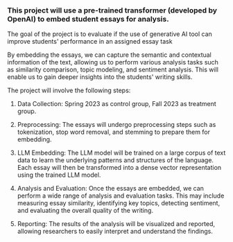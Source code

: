 ### This project will use a pre-trained transformer (developed by OpenAI) to embed student essays for analysis.

The goal of the project is to evaluate if the use of generative AI tool can improve students' performance in an assigned essay task

By embedding the essays, we can capture the semantic and contextual information of the text, allowing us to perform various analysis tasks such as similarity comparison, topic modeling, and sentiment analysis. This will enable us to gain deeper insights into the students' writing skills.

The project will involve the following steps:

1. Data Collection: Spring 2023 as control group, Fall 2023 as treatment group.

2. Preprocessing: The essays will undergo preprocessing steps such as tokenization, stop word removal, and stemming to prepare them for embedding.

3. LLM Embedding: The LLM model will be trained on a large corpus of text data to learn the underlying patterns and structures of the language. Each essay will then be transformed into a dense vector representation using the trained LLM model.

4. Analysis and Evaluation: Once the essays are embedded, we can perform a wide range of analysis and evaluation tasks. This may include measuring essay similarity, identifying key topics, detecting sentiment, and evaluating the overall quality of the writing.

5. Reporting: The results of the analysis will be visualized and reported, allowing researchers to easily interpret and understand the findings.
